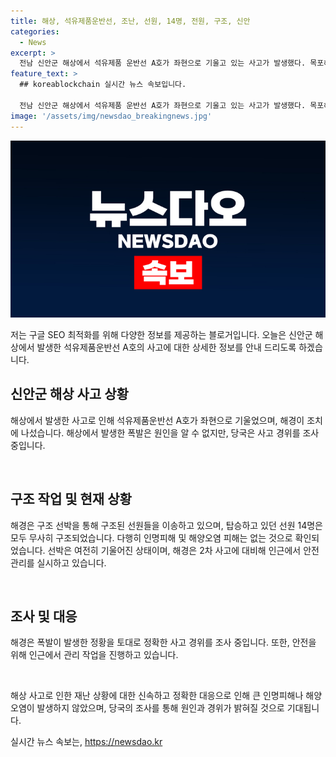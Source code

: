 ```yaml
---
title: 해상, 석유제품운반선, 조난, 선원, 14명, 전원, 구조, 신안
categories:
  - News
excerpt: >
  전남 신안군 해상에서 석유제품 운반선 A호가 좌현으로 기울고 있는 사고가 발생했다. 목포해경이 구조 선박으로부터 선원들을 구조 중이며, 탑승한 14명은 모두 무사했다. 현재까지 인명피해나 해양오염은 없으나 A호는 여전히 기울어져 있고, 2차 사고에 대비해 해경이 안전 관리 중이다. 사고 경위는 선원들의 진술을 토대로 조사 중이다.
feature_text: >
  ## koreablockchain 실시간 뉴스 속보입니다.

  전남 신안군 해상에서 석유제품 운반선 A호가 좌현으로 기울고 있는 사고가 발생했다. 목포해경이 구조 선박으로부터 선원들을 구조 중이며, 탑승한 14명은 모두 무사했다. 현재까지 인명피해나 해양오염은 없으나 A호는 여전히 기울어져 있고, 2차 사고에 대비해 해경이 안전 관리 중이다. 사고 경위는 선원들의 진술을 토대로 조사 중이다.
image: '/assets/img/newsdao_breakingnews.jpg'
---
```


<p><img src="/assets/img/newsdao_breakingnews.jpg" alt="koreablockchain 속보" /></p>

<p>저는 구글 SEO 최적화를 위해 다양한 정보를 제공하는 블로거입니다. 오늘은 신안군 해상에서 발생한 석유제품운반선 A호의 사고에 대한 상세한 정보를 안내 드리도록 하겠습니다.</p>

<h2 data-ke-size="size26">신안군 해상 사고 상황</h2>

<p>해상에서 발생한 사고로 인해 석유제품운반선 A호가 좌현으로 기울었으며, 해경이 조치에 나섰습니다. 해상에서 발생한 폭발은 원인을 알 수 없지만, 당국은 사고 경위를 조사 중입니다. </p>

<p data-ke-size="size16">&nbsp;</p>

<h2 data-ke-size="size26">구조 작업 및 현재 상황</h2>

<p>해경은 구조 선박을 통해 구조된 선원들을 이송하고 있으며, 탑승하고 있던 선원 14명은 모두 무사히 구조되었습니다. 다행히 인명피해 및 해양오염 피해는 없는 것으로 확인되었습니다. 선박은 여전히 기울어진 상태이며, 해경은 2차 사고에 대비해 인근에서 안전 관리를 실시하고 있습니다.</p>

<p data-ke-size="size16">&nbsp;</p>

<h2 data-ke-size="size26">조사 및 대응</h2>

<p>해경은 폭발이 발생한 정황을 토대로 정확한 사고 경위를 조사 중입니다. 또한, 안전을 위해 인근에서 관리 작업을 진행하고 있습니다.</p>

<p data-ke-size="size16">&nbsp;</p>

<p>해상 사고로 인한 재난 상황에 대한 신속하고 정확한 대응으로 인해 큰 인명피해나 해양오염이 발생하지 않았으며, 당국의 조사를 통해 원인과 경위가 밝혀질 것으로 기대됩니다.</p>
실시간 뉴스 속보는, <a href="https://newsdao.kr" rel="dofollow">https://newsdao.kr</a>


